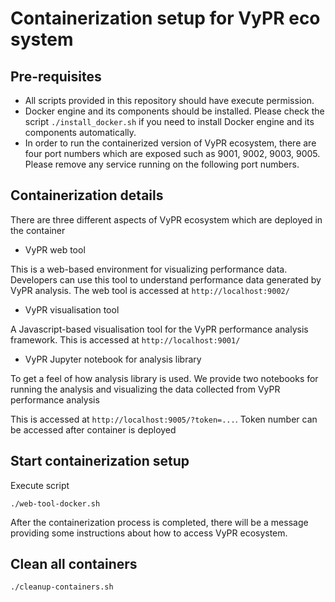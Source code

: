 # Containerization setup for VyPR eco system

## Pre-requisites
- All scripts provided in this repository should have execute permission.
- Docker engine and its components should be installed. Please check the script `./install_docker.sh` if you need to install Docker engine and its components automatically.
- In order to run the containerized version of VyPR ecosystem, there are four port numbers which are exposed such as 9001, 9002, 9003, 9005. Please remove any service running on the following port numbers.


## Containerization details

There are three different aspects of VyPR ecosystem which are deployed in the container

- VyPR web tool

This is a web-based environment for visualizing performance data. Developers can use this tool to understand performance data generated by VyPR analysis. The web tool is accessed at `http://localhost:9002/`

- VyPR visualisation tool

A Javascript-based visualisation tool for the VyPR performance analysis framework. This is accessed at `http://localhost:9001/`

- VyPR Jupyter notebook for analysis library

To get a feel of how analysis library is used. We provide two notebooks for running the analysis and visualizing the data collected from VyPR performance analysis

This is accessed at `http://localhost:9005/?token=...`. Token number can be accessed after container is deployed



## Start containerization setup
Execute script
```
./web-tool-docker.sh
```
After the containerization process is completed, there will be a message providing some instructions about how to access VyPR ecosystem.


## Clean all containers
```
./cleanup-containers.sh
```
